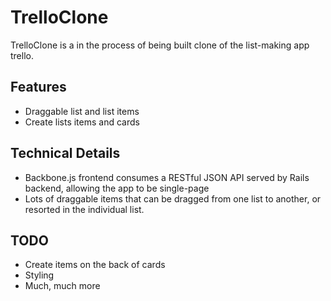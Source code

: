 # TrelloClone

TrelloClone is a in the process of being built clone of the list-making app trello. 

## Features
- Draggable list and list items
- Create lists items and cards

## Technical Details
- Backbone.js frontend consumes a RESTful JSON API served by Rails backend, allowing the app to be single-page
- Lots of draggable items that can be dragged from one list to another, or resorted in the individual list. 

## TODO
- Create items on the back of cards
- Styling 
- Much, much more
